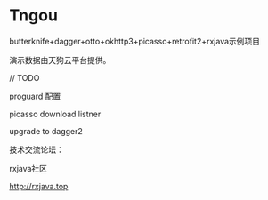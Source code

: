 # Tngou
butterknife+dagger+otto+okhttp3+picasso+retrofit2+rxjava示例项目

演示数据由天狗云平台提供。





// TODO

proguard 配置

picasso download listner

upgrade to dagger2


技术交流论坛：

   rxjava社区

   http://rxjava.top
